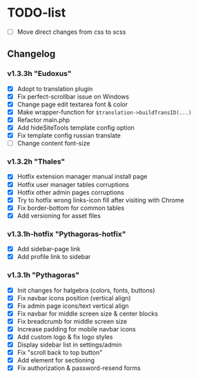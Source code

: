 # TODO-list

- [ ] Move direct changes from css to scss

## Changelog

### v1.3.3h "Eudoxus"
- [X] Adopt to translation plugin
- [X] Fix perfect-scrollbar issue on Windows
- [X] Change page edit textarea font & color
- [X] Make wrapper-function for `$translation->buildTransID(...)`
- [X] Refactor main.php
- [X] Add hideSiteTools template config option
- [X] Fix template config russian translate
- [ ] Change content font-size

### v1.3.2h "Thales"
- [X] Hotfix extension manager manual install page
- [X] Hotfix user manager tables corruptions
- [X] Hotfix other admin pages corruptions
- [X] Try to hotfix wrong links-icon fill after visiting with Chrome
- [X] Fix border-bottom for common tables
- [X] Add versioning for asset files

### v1.3.1h-hotfix "Pythagoras-hotfix"
- [X] Add sidebar-page link
- [X] Add profile link to sidebar

### v1.3.1h "Pythagoras"
- [X] Init changes for halgebra (colors, fonts, buttons)
- [X] Fix navbar icons position (vertical align)
- [X] Fix admin page icons/text vertical align
- [X] Fix navbar for middle screen size & center blocks
- [X] Fix breadcrumb for middle screen size
- [X] Increase padding for mobile navbar icons
- [X] Add custom logo & fix logo styles 
- [X] Display sidebar list in settings/admin
- [X] Fix "scroll back to top button"
- [X] Add element for sectioning
- [X] Fix authorization & password-resend forms
